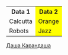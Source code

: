 <!DOCTYPE html>
<html>
  <head>
    <meta charset="utf-8">
  </head>
  <body>
<table>
  <tr>
    <th>Data 1</th>
    <th style="background-color: yellow">Data 2</th>
  </tr>
  <tr>
    <td>Calcutta</td>
    <td style="background-color: yellow">Orange</td>
  </tr>
  <tr>
    <td>Robots</td>
    <td style="background-color: yellow">Jazz</td>
  </tr>
</table>
    <p><u>Даша Карандаша</u></p>
  </body>
</html>
